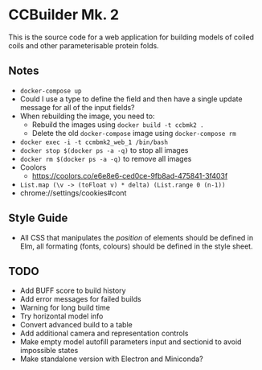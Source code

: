 # CCBuilder Mk. 2

This is the source code for a web application for building models of coiled coils and other parameterisable protein folds.

## Notes

* `docker-compose up`
* Could I use a type to define the field and then have a single update message for all of the input fields?
* When rebuilding the image, you need to:
    * Rebuild the images using `docker build -t ccbmk2 .`
    * Delete the old `docker-compose` image using `docker-compose rm`
* `docker exec -i -t ccmbmk2_web_1 /bin/bash`
* `docker stop $(docker ps -a -q)` to stop all images
* `docker rm $(docker ps -a -q)` to remove all images
* Coolors
    * https://coolors.co/e6e8e6-ced0ce-9fb8ad-475841-3f403f
* `List.map (\v -> (toFloat v) * delta) (List.range 0 (n-1))`
* chrome://settings/cookies#cont

## Style Guide

* All CSS that manipulates the *position* of elements should be defined in Elm, all formating (fonts, colours) should be defined in the style sheet.

## TODO

* Add BUFF score to build history
* Add error messages for failed builds
* Warning for long build time
* Try horizontal model info
* Convert advanced build to a table
* Add additional camera and representation controls
* Make empty model autofill parameters input and sectionid to avoid impossible states
* Make standalone version with Electron and Miniconda?